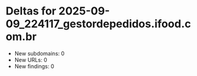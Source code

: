 # Deltas for 2025-09-09_224117_gestordepedidos.ifood.com.br
- New subdomains: 0
- New URLs: 0
- New findings: 0
